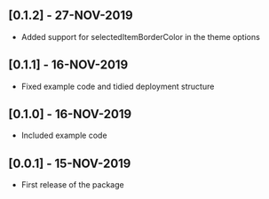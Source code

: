 ## [0.1.2] - 27-NOV-2019

* Added support for selectedItemBorderColor in the theme options

## [0.1.1] - 16-NOV-2019

* Fixed example code and tidied deployment structure

## [0.1.0] - 16-NOV-2019

* Included example code

## [0.0.1] - 15-NOV-2019

* First release of the package

